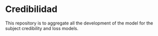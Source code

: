 # Credibilidad
This repository is to aggregate all the development of the model for the subject credibility and loss models. 
